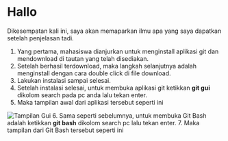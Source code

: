 # Hallo
Dikesempatan kali ini, saya akan memaparkan ilmu apa yang saya dapatkan setelah penjelasan tadi.

1. Yang pertama, mahasiswa dianjurkan untuk menginstall aplikasi git dan mendownload di tautan yang telah disediakan.
2. Setelah berhasil terdownload, maka langkah selanjutnya adalah menginstall dengan cara double click di file download.
3. Lakukan instalasi sampai selesai.
4. Setelah instalasi selesai, untuk membuka aplikasi git ketikkan **git gui** dikolom search pada pc anda lalu tekan enter.
5. Maka tampilan awal dari aplikasi tersebut seperti ini 

![Tampilan Gui](https://user-images.githubusercontent.com/91443382/134844421-dbf0995f-f1ef-4203-bf63-4f4720695ea2.png)
6. Sama seperti sebelumnya, untuk membuka Git Bash adalah ketikkan **git bash** dikolom search pc lalu tekan enter.
7. Maka tampilan dari Git Bash tersebut seperti ini



